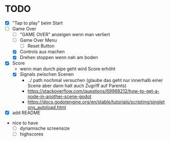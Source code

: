 # TODO

- [x] "Tap to play" beim Start
- [ ] Game Over
	- [ ] "GAME OVER" anzeigen wenn man verliert
	- [ ] Game Over Menu
		- [ ] Reset Button
	- [x] Controls aus machen
	- [x] Drehen stoppen wenn nah am boden
- [x] Score
	- wenn man durch pipe geht wird Score erhöht
	- [x] Signals zwischen Scenen
		- ../ path nochmal versuchen (glaube das geht nur innerhalb einer Scene aber dann halt auch Zugriff auf Parents)
		- https://stackoverflow.com/questions/69968212/how-to-get-a-node-in-another-scene-godot
		- https://docs.godotengine.org/en/stable/tutorials/scripting/singletons_autoload.html
- [x] add README

- nice to have
	- [ ] dynamische screensize
	- [ ] highscores
